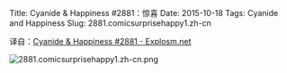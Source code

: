 Title: Cyanide & Happiness #2881：惊喜
Date: 2015-10-18
Tags: Cyanide and Happiness
Slug: 2881.comicsurprisehappy1.zh-cn

译自：[Cyanide & Happiness #2881 - Explosm.net](http://explosm.net/comics/2881/)


![2881.comicsurprisehappy1.zh-cn.png](/static/images/comics/2881.comicsurprisehappy1.zh-cn.png)
